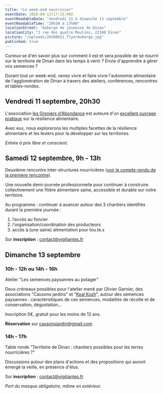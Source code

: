 ```yaml
---
title: "Le week-end nourricier"
eventDate: 2020-09-11T17:15:00Z
eventReadableDate: "Vendredi 11 à dimanche 13 septembre"
eventReadableTime: "20h30 à 17h00"
locationStreet: "Auberge de jeunesse de Dinan"
locationCity: "2 rue des quatre Moulins, 22100 Dinan"
picture: "/uploads/20200911_flyerAuberge.jpg"
published: true
---
```


Curieux·se d'en savoir plus sur comment il est et sera possible de se nourrir sur le territoire de Dinan dans les temps à venir ? Envie d'apprendre à gérer vos semences ?

Durant tout un week-end, venez vivre et faire vivre l'autonomie alimentaire de l'agglomération de Dinan à travers des ateliers, conférences, rencontres et tables-rondes.



<!--more-->

## Vendredi 11 septembre, 20h30

L'association [les Greniers d'Abondance](https://resiliencealimentaire.org/) est auteure d'un [excellent ouvrage pratique](https://resiliencealimentaire.org/page-telechargement-guide/) sur la résilience alimentaire.

Avec eux, nous explorerons les multiples facettes de la résilience alimentaire et les leviers pour la développer sur les territoires.

*Entrée à prix libre et conscient.*

## Samedi 12 septembre, 9h - 13h

Deuxième rencontre inter-structures nourricières ([voir le compte-rendu de la première rencontre](https://www.vigiliantes.fr/2020/07/journee-inter-association-alimentation/)).

Une nouvelle demi-journée professionnelle pour continuer à construire collectivement une filière alimentaire saine, accessible et durable sur notre territoire.

Au programme : continuer à avancer autour des 3 chantiers identifiés durant la première journée :
1. l’accès au foncier
2. l'organisation/coordination des producteurs
3. accès à (une saine) alimentation pour tou.te.s

Sur **inscription** : [contact@vigiliantes.fr](mailto:contact@vigiliantes.fr)

## Dimanche 13 septembre

### 10h - 12h ou 14h - 16h
Atelier "Les semences paysannes au potager" 

Deux créneaux possibles pour l'atelier mené par Olivier Garnier, des associations "Causons jardins" et “[Koal Kozh](http://kaolkozh.bzh/)", autour des semences paysannes : caractéristiques de ces semences, modalités de récolte et de conservation, dégustation...

Inscription 5€, gratuit pour les moins de 12 ans.

**Réservation** sur [causonsjardin@gmail.com](mailto:causonsjardin@gmail.com)

### 14h - 17h
Table ronde "Territoire de Dinan : chantiers possibles pour les terres nourricières ?"

Discussions autour des plans d'actions et des propositions qui auront émergé la veille, en présence d'élus.

Sur **inscription** : [contact@vigiliantes.fr](mailto:contact@vigiliantes.fr)


*Port du masque obligatoire, même en extérieur.*